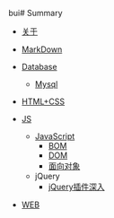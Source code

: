 bui# Summary

* [关于](README.md)

* [MarkDown](Markdown语法.md)
* [Database](Datebase/数据库.md)
    * [Mysql](Datebase/Mysql/Mysql.md)
* [HTML+CSS]()
* [JS](JS/js.md)
    * [JavaScript](JS/js.md)
        * [BOM](JS/JavaScript/BOM.md)
        * [DOM](JS/JavaScript/DOM.md)
        * [面向对象](JS/Javascript/面向对象.md)
    * jQuery
        * [jQuery插件深入](JS/JQuery/JQuery插件深入.md)
* [WEB](./WEB/web.md)


